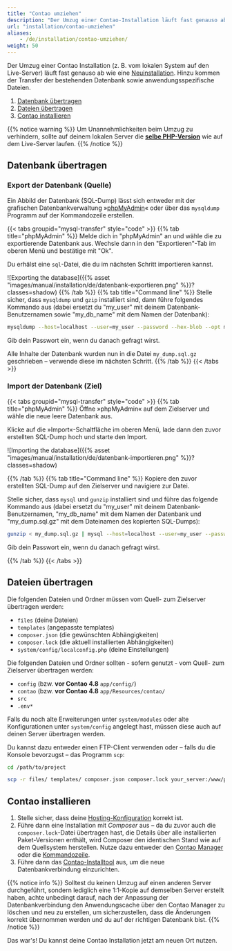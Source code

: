 ```yaml
---
title: "Contao umziehen"
description: "Der Umzug einer Contao-Installation läuft fast genauso ab wie eine Neuinstallation."
url: "installation/contao-umziehen"
aliases:
    - /de/installation/contao-umziehen/
weight: 50
---
```


Der Umzug einer Contao Installation (z.&nbsp;B. vom lokalen System auf den Live-Server) läuft fast genauso ab wie eine
[Neuinstallation](../contao-installieren/). Hinzu kommen der Transfer der bestehenden Datenbank sowie anwendungsspezifische
Dateien.

1. [Datenbank übertragen](#datenbank-übertragen)
2. [Dateien übertragen](#dateien-übertragen)
3. [Contao installieren](#contao-installieren)

{{% notice warning %}}
Um Unannehmlichkeiten beim Umzug zu verhindern, sollte auf deinem lokalen Server die 
**[selbe PHP-Version](../systemvoraussetzungen/#mindestanforderungen-an-php)** wie auf dem Live-Server laufen.
{{% /notice %}}


## Datenbank übertragen
### Export der Datenbank (Quelle)
Ein Abbild der Datenbank (SQL-Dump) lässt sich entweder mit der grafischen Datenbankverwaltung »[phpMyAdmin](https://www.phpmyadmin.net/)« 
oder über das `mysqldump` Programm auf der Kommandozeile erstellen.

{{< tabs groupid="mysql-transfer" style="code" >}}
{{% tab title="phpMyAdmin" %}}
Melde dich in "phpMyAdmin" an und wähle die zu exportierende Datenbank aus. Wechsle dann in den "Exportieren"-Tab im 
oberen Menü und bestätige mit "Ok".

Du erhälst eine `sql`-Datei, die du im nächsten Schritt importieren kannst.

![Exporting the database]({{% asset "images/manual/installation/de/datenbank-exportieren.png" %}}?classes=shadow)
{{% /tab %}}
{{% tab title="Command line" %}}
Stelle sicher, dass `mysqldump` und `gzip` installiert sind, dann führe folgendes Kommando aus (dabei ersetzt du 
"my_user" mit deinem Datenbank-Benutzernamen sowie "my_db_name" mit dem Namen der Datenbank):

```bash
mysqldump --host=localhost --user=my_user --password --hex-blob --opt my_db_name | gzip -c > my_dump.sql.gz
```

Gib dein Passwort ein, wenn du danach gefragt wirst.

Alle Inhalte der Datenbank wurden nun in die Datei `my_dump.sql.gz` geschrieben – verwende diese im nächsten Schritt.
{{% /tab %}}
{{< /tabs >}}


### Import der Datenbank (Ziel)
{{< tabs groupid="mysql-transfer" style="code" >}}
{{% tab title="phpMyAdmin" %}}
Öffne »phpMyAdmin« auf dem Zielserver und wähle die neue leere Datenbank aus.

Klicke auf die »Import«-Schaltfläche im oberen Menü, lade dann den zuvor erstellten SQL-Dump hoch und starte den Import.

![Importing the database]({{% asset "images/manual/installation/de/datenbank-importieren.png" %}}?classes=shadow)

{{% /tab %}}
{{% tab title="Command line" %}}
Kopiere den zuvor erstellten SQL-Dump auf den Zielserver und navigiere zur Datei. 

Stelle sicher, dass `mysql` und `gunzip` installiert sind und führe das folgende Kommando aus (dabei ersetzt du 
"my_user" mit deinem Datenbank-Benutzernamen, "my_db_name" mit dem Namen der Datenbank und "my_dump.sql.gz" mit dem
Dateinamen des kopierten SQL-Dumps):

```bash
gunzip < my_dump.sql.gz | mysql --host=localhost --user=my_user --password my_db_name
```

Gib dein Passwort ein, wenn du danach gefragt wirst.

{{% /tab %}}
{{< /tabs >}}


## Dateien übertragen
Die folgenden Dateien und Ordner müssen vom Quell- zum Zielserver übertragen werden:

- `files`                           (deine Dateien)
- `templates`                       (angepasste templates)
- `composer.json`                   (die gewünschten Abhängigkeiten)
- `composer.lock`                   (die aktuell installierten Abhängigkeiten)
- `system/config/localconfig.php`   (deine Einstellungen)

Die folgenden Dateien und Ordner sollten - sofern genutzt - vom Quell- zum Zielserver übertragen werden:

- `config`  (bzw. **vor Contao 4.8** `app/config/`)         
- `contao`  (bzw. **vor Contao 4.8** `app/Resources/contao/`
- `src`
- `.env*`

Falls du noch alte Erweiterungen unter `system/modules` oder alte Konfigurationen unter `system/config` angelegt hast, müssen diese auch auf deinen Server übertragen werden.

Du kannst dazu entweder einen FTP-Client verwenden oder – falls du die Konsole bevorzugst – das Programm `scp`:

```bash
cd /path/to/project

scp -r files/ templates/ composer.json composer.lock your_server:/www/project/
```

## Contao installieren

1. Stelle sicher, dass deine  [Hosting-Konfiguration](../contao-installieren/#hosting-konfiguration) korrekt ist.
2. Führe dann eine Installation mit *Composer* aus – da du zuvor auch die `composer.lock`-Datei übertragen hast, die
   Details über alle installierten Paket-Versionen enthält, wird Composer den identischen Stand wie auf dem Quellsystem
   herstellen.
   Nutze dazu entweder den [Contao Manager](../contao-installieren/#installation-mit-dem-contao-manager) oder die [Kommandozeile](../contao-installieren/#installation-ueber-die-kommandozeile).
3. Führe dann das [Contao-Installtool](../contao-installtool) aus, um die neue Datenbankverbindung einzurichten.

{{% notice info %}}
Solltest du keinen Umzug auf einen anderen Server durchgeführt, sondern lediglich eine 1:1-Kopie auf demselben Server erstellt haben, achte unbedingt darauf, nach der Anpassung der Datenbankverbindung den Anwendungscache über den Contao Manager zu löschen und neu zu erstellen, um sicherzustellen, dass die Änderungen korrekt übernommen werden und du auf der richtigen Datenbank bist.
{{% /notice %}}

Das war's! Du kannst deine Contao Installation jetzt am neuen Ort nutzen. 

